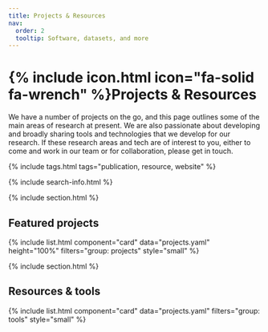 ```yaml
---
title: Projects & Resources
nav:
  order: 2
  tooltip: Software, datasets, and more
---
```


# {% include icon.html icon="fa-solid fa-wrench" %}Projects & Resources

We have a number of projects on the go, and this page outlines some of the main areas of research at present. We are also passionate about developing and broadly sharing tools and technologies that we develop for our research. If these research areas and tech are of interest to you, either to come and work in our team or for collaboration, please get in touch.

{% include tags.html tags="publication, resource, website" %}

{% include search-info.html %}

{% include section.html %}

## Featured projects

{% include list.html component="card" data="projects.yaml" height="100%" filters="group: projects" style="small" %}

{% include section.html %}

## Resources & tools

{% include list.html component="card" data="projects.yaml" filters="group: tools" style="small" %}
